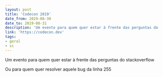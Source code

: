 ```yaml
---
layout: post
title: 'Codecon 2019'
date_from: 2019-08-30
date_to: 2019-08-31
description: 'Um evento para quem quer estar à frente das perguntas do stackoverflow.'
link: 'https://codecon.dev'
tags:
- geral
- sc
---
```


Um evento para quem quer estar à frente das perguntas do stackoverflow

Ou para quem quer resolver
aquele bug da linha 255
 